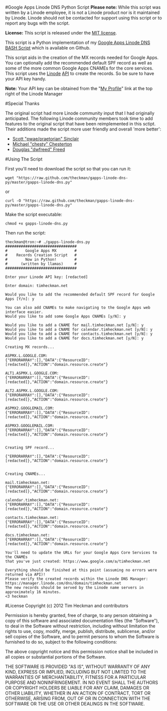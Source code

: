 #Google Apps Linode DNS Python Script
**Please note:** While this script was written by a Linode employee, it is not a Linode product nor is it maintained by Linode. Linode should not be contacted for support using this script or to report any bugs with the script.

**License:** This script is released under the [MIT license](http://www.opensource.org/licenses/mit-license.php).

This script is a Python implementation of my [Google Apps Linode DNS BASH Script](https://github.com/theckman/gapps-linode-dns) which is available on Github.

This script aids in the creation of the MX records needed for Google Apps.  You can optionally add the recommended default SPF record as well as some of the more common Google Apps CNAMEs for the core services.  This script uses the [Linode](http://www.linode.com/?r=78a747e2c08ffb6618e260c3c62f536687b9159c) [API](http://www.linode.com/api) to create the records.  So be sure to have your API key handy.

**Note:** Your API key can be obtained from the "[My Profile](https://manager.linode.com/profile/index)" link at the top right of the Linode Manager

#Special Thanks

The original script had more Linode community input that I had originally anticipated. The following Linode community members took time to add features to the original script that have been reimplemented in this sctipt. Their additions made the script more user friendly and overall 'more better':

* [Scott "pwae/praetorian" Sinclair](https://github.com/pwae)
* [Michael "chesty" Chesterton](https://github.com/chesty)
* [Douglas "dwfreed" Freed](https://github.com/dwfreed)


#Using The Script

First you'll need to download the script so that you can run it:

    wget "https://raw.github.com/theckman/gapps-linode-dns-py/master/gapps-linode-dns.py"

or

    curl -O "https://raw.github.com/theckman/gapps-linode-dns-py/master/gapps-linode-dns.py"

Make the script executable:

    chmod +x gapps-linode-dns.py

Then run the script:

    theckman@tron:~# ./gapps-linode-dns.py
	################################
	#        Google Apps MX        #
	#    Records Creation Script   #
	#        Now in Python!        #
	#      (written by llamas)     #
	################################

	Enter your Linode API key: [redacted]

	Enter domain: timheckman.net

	Would you like to add the recommended default SPF record for Google Apps [Y/n]: y

	You can also add CNAMEs to make navigating to the Google Apps web interface easier.
	Would you like to add some Google Apps CNAMEs [y/N]: y

	Would you like to add a CNAME for mail.timheckman.net [y/N]: y
	Would you like to add a CNAME for calendar.timheckman.net [y/N]: y
	Would you like to add a CNAME for contacts.timheckman.net [y/N]: y
	Would you like to add a CNAME for docs.timheckman.net [y/N]: y

	Creating MX records...

	ASPMX.L.GOOGLE.COM:
	{"ERRORARRAY":[],"DATA":{"ResourceID":[redacted]},"ACTION":"domain.resource.create"}

	ALT1.ASPMX.L.GOOGLE.COM:
	{"ERRORARRAY":[],"DATA":{"ResourceID":[redacted]},"ACTION":"domain.resource.create"}

	ALT2.ASPMX.L.GOOGLE.COM:
	{"ERRORARRAY":[],"DATA":{"ResourceID":[redacted]},"ACTION":"domain.resource.create"}

	ASPMX2.GOOGLEMAIL.COM:
	{"ERRORARRAY":[],"DATA":{"ResourceID":[redacted]},"ACTION":"domain.resource.create"}

	ASPMX3.GOOGLEMAIL.COM:
	{"ERRORARRAY":[],"DATA":{"ResourceID":[redacted]},"ACTION":"domain.resource.create"}


	Creating SPF record...

	{"ERRORARRAY":[],"DATA":{"ResourceID":[redacted]},"ACTION":"domain.resource.create"}


	Creating CNAMEs...

	mail.timheckman.net:
	{"ERRORARRAY":[],"DATA":{"ResourceID":[redacted]},"ACTION":"domain.resource.create"}

	calendar.timheckman.net:
	{"ERRORARRAY":[],"DATA":{"ResourceID":[redacted]},"ACTION":"domain.resource.create"}

	contacts.timheckman.net:
	{"ERRORARRAY":[],"DATA":{"ResourceID":[redacted]},"ACTION":"domain.resource.create"}

	docs.timheckman.net:
	{"ERRORARRAY":[],"DATA":{"ResourceID":[redacted]},"ACTION":"domain.resource.create"}

	You'll need to update the URLs for your Google Apps Core Services to the CNAMEs
	that you've just created: https://www.google.com/a/timheckman.net

	Everything should be finished at this point (assuming no errors were returned via API)!
	Please verify the created records within the Linode DNS Manager:
	https://manager.linode.com/dns/domain/timheckman.net
	The new records should be served by the Linode name servers in approximately 16 minutes.
	<3 heckman

#License
Copyright (c) 2012 Tim Heckman and contributors

Permission is hereby granted, free of charge, to any person obtaining a copy of this software and associated documentation files (the "Software"), to deal in the Software without restriction, including without limitation the rights to use, copy, modify, merge, publish, distribute, sublicense, and/or sell copies of the Software, and to permit persons to whom the Software is furnished to do so, subject to the following conditions:

The above copyright notice and this permission notice shall be included in all copies or substantial portions of the Software.

THE SOFTWARE IS PROVIDED "AS IS", WITHOUT WARRANTY OF ANY KIND, EXPRESS OR IMPLIED, INCLUDING BUT NOT LIMITED TO THE WARRANTIES OF MERCHANTABILITY, FITNESS FOR A PARTICULAR PURPOSE AND NONINFRINGEMENT. IN NO EVENT SHALL THE AUTHORS OR COPYRIGHT HOLDERS BE LIABLE FOR ANY CLAIM, DAMAGES OR OTHER LIABILITY, WHETHER IN AN ACTION OF CONTRACT, TORT OR OTHERWISE, ARISING FROM, OUT OF OR IN CONNECTION WITH THE SOFTWARE OR THE USE OR OTHER DEALINGS IN THE SOFTWARE.
